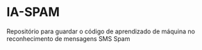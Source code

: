 # IA-SPAM
Repositório para guardar o código de aprendizado de máquina no reconhecimento de mensagens SMS Spam
